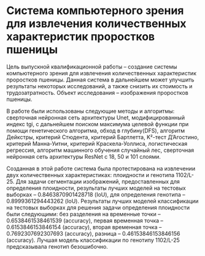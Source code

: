 # Система компьютерного зрения для извлечения количественных характеристик проростков пшеницы
Цель выпускной квалификационной работы – создание системы компьютерного зрения для извлечения количественных характеристик проростков
пшеницы. Данная система в дальнейшем может улучшить результаты некоторых исследований, а также снизить их стоимость и трудозатратность. Объект исследования – изображения проростков пшеницы.

В работе были использованы следующие методы и алгоритмы: сверточная нейронная сеть архитектуры Unet, модифицированный индекс tgi, с
дальнейшем поиском максимума целевой функции при помощи генетического
алгоритма, обход в глубину(DFS), алгоритм Дейкстры, критерий Стюдента,
критерий Бартлетта, K²-тест Д’Агостино, критерий Манна-Уитни, критерий
Краскела-Уоллиса, логистическая регрессия, алгоритм машинного обучения
случайный лес, сверточная нейронная сеть архитектуры ResNet с 18, 50 и 101
слоями.

Созданная в этой работе система была протестирована на извлечении двух количественных характеристиках: плоидности и генотипа 1102/L-25. Для задачи сегментации изображений, предоставленных для определения плоидности, результаты лучших моделей на тестовых выборках –
0.8463870901428718 (IoU), для определения генотипа – 0.8999361294443262
(IoU). Результаты лучших моделей классификации на тестовых выборках
для решения задачи определения плоидности были следующими: без разделения на временные точки – 0.6538461538461539 (accuracy), первая временная точка – 0.6153846153846154 (accuracy), вторая временная точка –
0.7692307692307693 (accuracy), разница – 0.46153846153846156 (accuracy).
Лучшая модель классификации по генотипу 1102/L-25 предсказывала генотип безошибочно.
